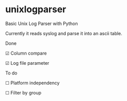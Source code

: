 # unixlogparser
Basic Unix Log Parser with Python


Currently it reads syslog and parse it into an ascii table.

Done

☑ Column compare

☑ Log file parameter


To do

☐ Platform independency

☐ Filter by group

